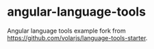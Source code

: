 # angular-language-tools

Angular language tools example fork from https://github.com/volarjs/language-tools-starter.
